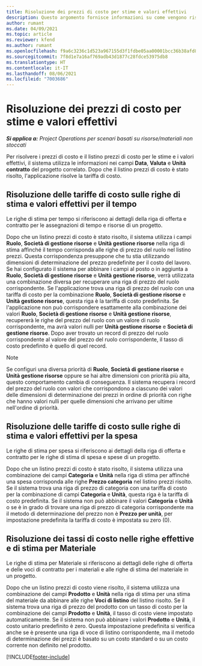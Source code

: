 ```yaml
---
title: Risoluzione dei prezzi di costo per stime e valori effettivi
description: Questo argomento fornisce informazioni su come vengono risolti i prezzi di costo per stime e valori effettivi.
author: rumant
ms.date: 04/09/2021
ms.topic: article
ms.reviewer: kfend
ms.author: rumant
ms.openlocfilehash: f9a6c3236c1d523a967155d3f1fdbe05aa00001bcc36b38afd86270c4cd1d7cc
ms.sourcegitcommit: 7f8d1e7a16af769adb43d1877c28fdce53975db8
ms.translationtype: HT
ms.contentlocale: it-IT
ms.lasthandoff: 08/06/2021
ms.locfileid: "7003686"
---
```

# <a name="resolving-cost-prices-for-estimates-and-actuals"></a>Risoluzione dei prezzi di costo per stime e valori effettivi

_**Si applica a:** Project Operations per scenari basati su risorse/materiali non stoccati_

Per risolvere i prezzi di costo e il listino prezzi di costo per le stime e i valori effettivi, il sistema utilizza le informazioni nei campi **Data**, **Valuta** e **Unità contratto** del progetto correlato. Dopo che il listino prezzi di costo è stato risolto, l'applicazione risolve la tariffa di costo.

## <a name="resolving-cost-rates-on-actual-and-estimate-lines-for-time"></a>Risoluzione delle tariffe di costo sulle righe di stima e valori effettivi per il tempo

Le righe di stima per tempo si riferiscono ai dettagli della riga di offerta e contratto per le assegnazioni di tempo e risorse di un progetto.

Dopo che un listino prezzi di costo è stato risolto, il sistema utilizza i campi **Ruolo**, **Società di gestione risorse** e **Unità gestione risorse** nella riga di stima affinché il tempo corrisponda alle righe di prezzo del ruolo nel listino prezzi. Questa corrispondenza presuppone che tu stia utilizzando dimensioni di determinazione del prezzo predefinite per il costo del lavoro. Se hai configurato il sistema per abbinare i campi al posto o in aggiunta a **Ruolo**, **Società di gestione risorse** e **Unità gestione risorse**, verrà utilizzata una combinazione diversa per recuperare una riga di prezzo del ruolo corrispondente. Se l'applicazione trova una riga di prezzo del ruolo con una tariffa di costo per la combinazione **Ruolo**, **Società di gestione risorse** e **Unità gestione risorse**, questa riga è la tariffa di costo predefinita. Se l'applicazione non può corrispondere esattamente alla combinazione dei valori **Ruolo**, **Società di gestione risorse** e **Unità gestione risorse**, recupererà le righe del prezzo del ruolo con un valore di ruolo corrispondente, ma avrà valori nulli per **Unità gestione risorse** e **Società di gestione risorse**. Dopo aver trovato un record di prezzo del ruolo corrispondente al valore del prezzo del ruolo corrispondente, il tasso di costo predefinito è quello di quel record. 

> [!NOTE]
> Se configuri una diversa priorità di **Ruolo**, **Società di gestione risorse** e **Unità gestione risorse** oppure se hai altre dimensioni con priorità più alta, questo comportamento cambia di conseguenza. Il sistema recupera i record del prezzo del ruolo con valori che corrispondono a ciascuno dei valori delle dimensioni di determinazione dei prezzi in ordine di priorità con righe che hanno valori nulli per quelle dimensioni che arrivano per ultime nell'ordine di priorità.

## <a name="resolving-cost-rates-on-actual-and-estimate-lines-for-expense"></a>Risoluzione delle tariffe di costo sulle righe di stima e valori effettivi per la spesa

Le righe di stima per spesa si riferiscono ai dettagli della riga di offerta e contratto per le righe di stima di spesa e spese di un progetto.

Dopo che un listino prezzi di costo è stato risolto, il sistema utilizza una combinazione dei campi **Categoria** e **Unità** nella riga di stima per affinché una spesa corrisponda alle righe **Prezzo categoria** nel listino prezzi risolto. Se il sistema trova una riga di prezzo di categoria con una tariffa di costo per la combinazione di campi **Categoria** e **Unità**, questa riga è la tariffa di costo predefinita. Se il sistema non può abbinare il valori **Categoria** e **Unità** o se è in grado di trovare una riga di prezzo di categoria corrispondente ma il metodo di determinazione del prezzo non è **Prezzo per unità**, per impostazione predefinita la tariffa di costo è impostata su zero (0).

## <a name="resolving-cost-rates-on-actual-and-estimate-lines-for-material"></a>Risoluzione dei tassi di costo nelle righe effettive e di stima per Materiale

Le righe di stima per Materiale si riferiscono ai dettagli delle righe di offerta e delle voci di contratto per i materiali e alle righe di stima del materiale in un progetto.

Dopo che un listino prezzi di costo viene risolto, il sistema utilizza una combinazione dei campi **Prodotto** e **Unità** nella riga di stima per una stima del materiale da abbinare alle righe **Voci di listino** del listino risolto. Se il sistema trova una riga di prezzo del prodotto con un tasso di costo per la combinazione dei campi **Prodotto** e **Unità**, il tasso di costo viene impostato automaticamente. Se il sistema non può abbinare i valori **Prodotto** e **Unità**, il costo unitario predefinito è zero. Questa impostazione predefinita si verifica anche se è presente una riga di voce di listino corrispondente, ma il metodo di determinazione dei prezzi è basato su un costo standard o su un costo corrente non definito nel prodotto.

[!INCLUDE[footer-include](../includes/footer-banner.md)]
